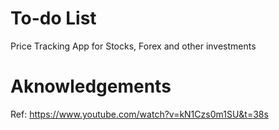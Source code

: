 # To-do List 
Price Tracking App for Stocks, Forex and other investments
# Aknowledgements 
Ref: https://www.youtube.com/watch?v=kN1Czs0m1SU&t=38s
